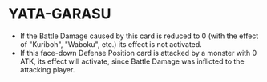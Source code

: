 
# YATA-GARASU

*   If the Battle Damage caused by this card is reduced to 0 (with the effect of "Kuriboh", "Waboku", etc.) its effect is not activated.
*   If this face-down Defense Position card is attacked by a monster with 0 ATK, its effect will activate, since Battle Damage was inflicted to the attacking player.

  